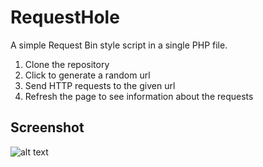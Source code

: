 # RequestHole
A simple Request Bin style script in a single PHP file.

1. Clone the repository
1. Click to generate a random url
1. Send HTTP requests to the given url
1. Refresh the page to see information about the requests

## Screenshot
![alt text](https://mz.m0x.org/Request.png "Example HTTP request")

